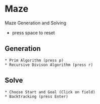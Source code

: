 # Maze
 Maze Generation and Solving

* press space to reset

 ## Generation
    * Prim Algorithm (press p)
    * Recursive Divison Algorithm (press r)

 ## Solve
    * Choose Start and Goal (Click on field)
    * Backtracking (press Enter)
